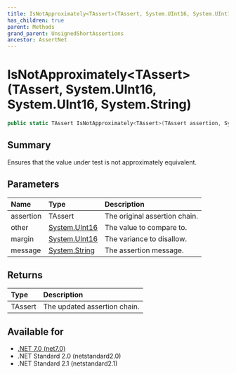 ```yaml
---
title: IsNotApproximately<TAssert>(TAssert, System.UInt16, System.UInt16, System.String)
has_children: true
parent: Methods
grand_parent: UnsignedShortAssertions
ancestor: AssertNet
---
```

# IsNotApproximately&lt;TAssert&gt;(TAssert, System.UInt16, System.UInt16, System.String)

```csharp
public static TAssert IsNotApproximately<TAssert>(TAssert assertion, System.UInt16 other, System.UInt16 margin, System.String message);
```

## Summary
Ensures that the value under test is not approximately equivalent.

## Parameters
| Name      | Type                                                                        | Description                   |
|:----------|:----------------------------------------------------------------------------|:------------------------------|
| assertion | TAssert                                                                     | The original assertion chain. |
| other     | [System.UInt16](https://learn.microsoft.com/en-us/dotnet/api/system.uint16) | The value to compare to.      |
| margin    | [System.UInt16](https://learn.microsoft.com/en-us/dotnet/api/system.uint16) | The variance to disallow.     |
| message   | [System.String](https://learn.microsoft.com/en-us/dotnet/api/system.string) | The assertion message.        |


## Returns
| Type    | Description                  |
|:--------|:-----------------------------|
| TAssert | The updated assertion chain. |

## Available for
- [.NET 7.0 (net7.0)](https://versionsof.net/core/7.0/)
- .NET Standard 2.0 (netstandard2.0)
- .NET Standard 2.1 (netstandard2.1)
